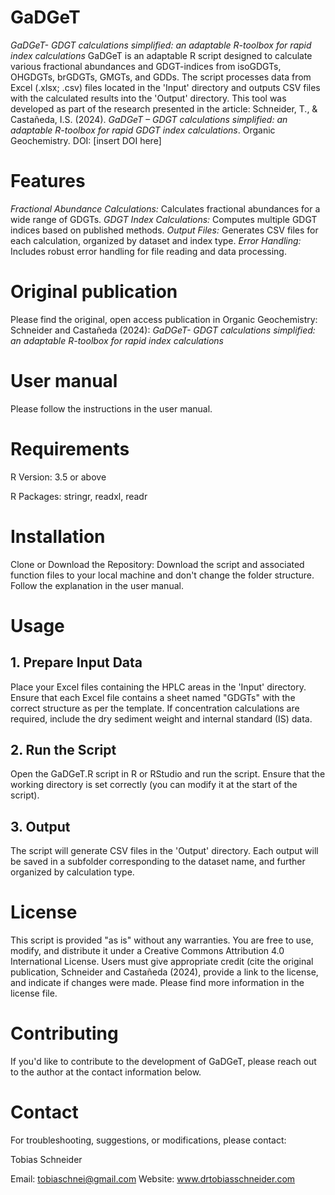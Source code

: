  # GaDGeT
 *GaDGeT- GDGT calculations simplified: an adaptable R-toolbox for rapid index calculations*
 GaDGeT is an adaptable R script designed to calculate various fractional abundances and GDGT-indices from isoGDGTs, OHGDGTs, brGDGTs, GMGTs, and GDDs. The script processes data from Excel (.xlsx; .csv) files located in the 
 'Input' directory and outputs CSV files with the calculated results into the 'Output' directory.
 This tool was developed as part of the research presented in the article:
 Schneider, T., & Castañeda, I.S. (2024). *GaDGeT – GDGT calculations simplified: an adaptable R-toolbox for rapid GDGT index calculations*. Organic Geochemistry. DOI: [insert DOI here]
 

 # Features
 *Fractional Abundance Calculations:* Calculates fractional abundances for a wide range of GDGTs.
 *GDGT Index Calculations:* Computes multiple GDGT indices based on published methods.
 *Output Files:* Generates CSV files for each calculation, organized by dataset and index type.
 *Error Handling:* Includes robust error handling for file reading and data processing.

 # Original publication
 Please find the original, open access publication in Organic Geochemistry: Schneider and Castañeda (2024): *GaDGeT- GDGT calculations simplified: an adaptable R-toolbox for rapid index calculations*
 
 # User manual
 Please follow the instructions in the user manual.

 # Requirements
 R Version: 3.5 or above
 
 R Packages: stringr, readxl, readr

 # Installation
 Clone or Download the Repository: Download the script and associated function files to your local machine and don't change the folder structure.
 Follow the explanation in the user manual.

 # Usage
## 1. Prepare Input Data
Place your Excel files containing the HPLC areas in the 'Input' directory.
Ensure that each Excel file contains a sheet named "GDGTs" with the correct structure as per the template.
If concentration calculations are required, include the dry sediment weight and internal standard (IS) data.

## 2. Run the Script
Open the GaDGeT.R script in R or RStudio and run the script. Ensure that the working directory is set correctly (you can modify it at the start of the script).

## 3. Output
The script will generate CSV files in the 'Output' directory.
Each output will be saved in a subfolder corresponding to the dataset name, and further organized by calculation type.

# License
This script is provided "as is" without any warranties. You are free to use, modify, and distribute it under a Creative Commons Attribution 4.0 International License.
Users must give appropriate credit (cite the original publication, Schneider and Castañeda (2024), provide a link to the license, and indicate if changes were made. 
Please find more information in the license file.


# Contributing
If you'd like to contribute to the development of GaDGeT, please reach out to the author at the contact information below.

# Contact
For troubleshooting, suggestions, or modifications, please contact:

Tobias Schneider

Email: tobiaschnei@gmail.com
Website: www.drtobiasschneider.com




